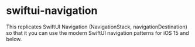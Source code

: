 # swiftui-navigation
This replicates SwiftUI Navigation (NavigationStack, navigationDestination) so that it you can use the modern SwiftUI navigation patterns for iOS 15 and below.

